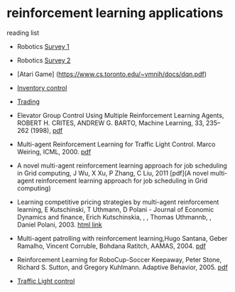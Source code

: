 # reinforcement learning applications
reading list

- Robotics [Survey 1](http://www.ri.cmu.edu/pub_files/2013/7/Kober_IJRR_2013.pdf)
- Robotics [Survey 2](http://kormushev.com/papers/Kormushev_MDPI_2013.pdf)
- [Atari Game] (https://www.cs.toronto.edu/~vmnih/docs/dqn.pdf)

- [Inventory control](http://web.engr.oregonstate.edu/~tadepall/papers/Proper06Scaling.pdf)

- [Trading](http://people.idsia.ch/~juergen/rnnaissance2003talks/MoodySaffellTNN01.pdf)

- Elevator Group Control Using Multiple Reinforcement Learning Agents, 
ROBERT H. CRITES, ANDREW G. BARTO, Machine Learning, 33, 235–262 (1998), [pdf](http://citeseerx.ist.psu.edu/viewdoc/download?doi=10.1.1.464.6183&rep=rep1&type=pdf)

- Multi-agent Reinforcement Learning for Traffic Light Control. Marco Weiring, ICML, 2000.
[pdf](http://www.dcsc.tudelft.nl/~sc4081/assign/pap/Reinforcement_Learning.pdf)

- A novel multi-agent reinforcement learning approach for job scheduling in Grid computing, J Wu, X Xu, P Zhang, C Liu, 2011 [pdf](A novel multi-agent reinforcement learning approach for job scheduling in Grid computing)

- Learning competitive pricing strategies by multi-agent reinforcement learning, E Kutschinski, T Uthmann, D Polani - Journal of Economic Dynamics and finance, Erich Kutschinskia, , , Thomas Uthmannb, , Daniel Polani, 2003. [html link](http://www.sciencedirect.com/science/article/pii/S0165188902001227) 

- Multi-agent patrolling with reinforcement learning,Hugo Santana, Geber Ramalho, Vincent Corruble, Bohdana Ratitch, AAMAS, 2004. [pdf](http://citeseerx.ist.psu.edu/viewdoc/download?doi=10.1.1.307.6566&rep=rep1&type=pdf)

- Reinforcement Learning for RoboCup-Soccer Keepaway, Peter Stone, Richard S. Sutton, and Gregory Kuhlmann.
Adaptive Behavior, 2005. [pdf](http://www.cs.utexas.edu/users/pstone/Papers/bib2html-links/AB05.pdf)

- [Traffic Light control](http://ac.els-cdn.com/S2352146515002574/1-s2.0-S2352146515002574-main.pdf?_tid=e2365faa-80e2-11e6-9382-00000aab0f01&acdnat=1474562442_87223e8c1d5b2c5eebce165850035f3b)

